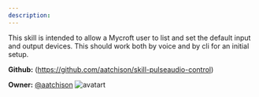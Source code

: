 ```yaml
---
description: 
---
```

This skill is intended to allow a Mycroft user to list and set the default input and output devices. This should work both by voice and by cli for an initial setup.

**Github:** (https://github.com/aatchison/skill-pulseaudio-control)

**Owner:** [@aatchison](https://github.com/aatchison) ![avatart](https://avatars2.githubusercontent.com/u/8539707?v=4)

